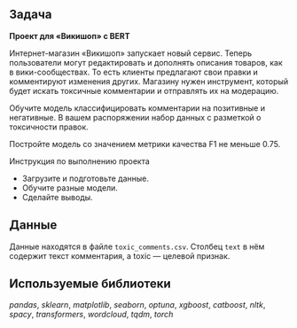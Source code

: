 ## Задача

**Проект для «Викишоп» с BERT**

Интернет-магазин «Викишоп» запускает новый сервис. Теперь пользователи могут редактировать и дополнять описания товаров, как в вики-сообществах. То есть клиенты предлагают свои правки и комментируют изменения других. Магазину нужен инструмент, который будет искать токсичные комментарии и отправлять их на модерацию.

Обучите модель классифицировать комментарии на позитивные и негативные. В вашем распоряжении набор данных с разметкой о токсичности правок.

Постройте модель со значением метрики качества F1 не меньше 0.75.

Инструкция по выполнению проекта

 - Загрузите и подготовьте данные.
 - Обучите разные модели.
 - Сделайте выводы.

## Данные

Данные находятся в файле `toxic_comments.csv`. Столбец `text` в нём содержит текст комментария, а toxic — целевой признак.

## Используемые библиотеки
*pandas*, *sklearn*, *matplotlib*, *seaborn*, *optuna*, *xgboost*, *catboost*, *nltk*, *spacy*, *transformers*, *wordcloud*, *tqdm*, *torch*